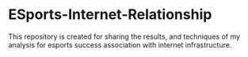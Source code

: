 # ESports-Internet-Relationship
This repository is created for sharing the results, and techniques of my analysis for esports success association with internet infrastructure. 
